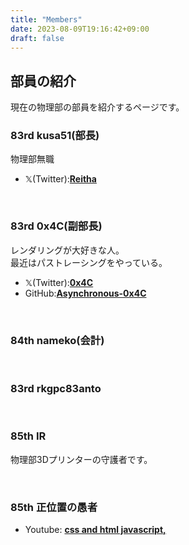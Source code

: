```yaml
---
title: "Members"
date: 2023-08-09T19:16:42+09:00
draft: false
---
```


## 部員の紹介
現在の物理部の部員を紹介するページです。

### 83rd kusa51(部長)
物理部無職<br>
* 𝕏(Twitter):[**Reitha**](https://twitter.com/kusq51)

<br>

### 83rd 0x4C(副部長)
レンダリングが大好きな人。<br>
最近はパストレーシングをやっている。
* 𝕏(Twitter):[**0x4C**](https://twitter.com/async0x4c)
* GitHub:[**Asynchronous-0x4C**](https://github.com/Asynchronous-0x4C)

<br>

### 84th nameko(会計)

<br>

### 83rd rkgpc83anto

<br>

### 85th IR
物理部3Dプリンターの守護者です。<br>

<br>

### 85th 正位置の愚者

 - Youtube: [**css and html javascript,**](https://www.youtube.com/channel/UC9T5lGjW3hEI-sFaMD6kI-w)

<br>
